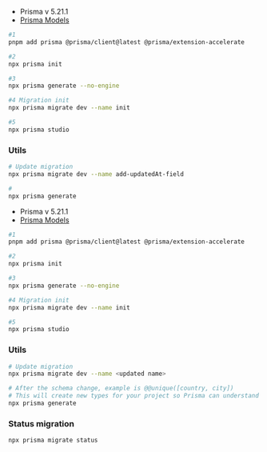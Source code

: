 - Prisma v 5.21.1
- [Prisma Models](https://www.prisma.io/docs/orm/prisma-schema/data-model/models)

```bash 
#1
pnpm add prisma @prisma/client@latest @prisma/extension-accelerate
```
```bash
#2
npx prisma init
```
```bash
#3
npx prisma generate --no-engine
```
```bash
#4 Migration init
npx prisma migrate dev --name init  
```
```bash
#5
npx prisma studio
```

### Utils
```bash
# Update migration
npx prisma migrate dev --name add-updatedAt-field
```
```bash
#  
npx prisma generate
```
- Prisma v 5.21.1
- [Prisma Models](https://www.prisma.io/docs/orm/prisma-schema/data-model/models)

```bash 
#1
pnpm add prisma @prisma/client@latest @prisma/extension-accelerate
```
```bash
#2
npx prisma init
```
```bash
#3
npx prisma generate --no-engine
```
```bash
#4 Migration init
npx prisma migrate dev --name init  
```
```bash
#5
npx prisma studio
```

### Utils
```bash
# Update migration
npx prisma migrate dev --name <updated name>
```
```bash
# After the schema change, example is @@unique([country, city])
# This will create new types for your project so Prisma can understand how to work with composite keys.
npx prisma generate
````

### Status migration
```bash
npx prisma migrate status
```


